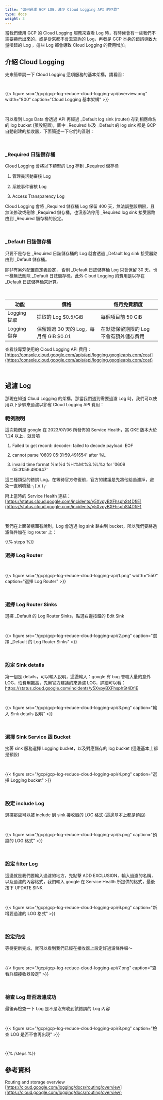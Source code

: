```yaml
---
title: "如何過濾 GCP LOG，減少 Cloud Logging API 的花費"
type: docs
weight: 3
---
```


當我們使用 GCP 的 Cloud Logging 服務來查看 Log 時，有時候會有一些我們不需要顯示出來的，或是從來都不會去查詢的 Log，再者是 GCP 本身的錯誤導致大量噴錯的 Log ，這些 Log 都會導致 Cloud Logging 的費用增加。

## 介紹 Cloud Logging

先來簡單說一下 Cloud Logging 這項服務的基本架構，請看圖：

<br>

{{< figure src="/gcp/gcp-log-reduce-cloud-logging-api/overview.png" width="800" caption="Cloud Logging 基本架構" >}}

<br>

可以看到 Logs Data 會透過 API 再經過 \_Default log sink (router) 存到相應命名的 log bucket (預設配置)，圖中 \_Required 以及 \_Default 的 log sink 都是 GCP 自動創建的接收器，下面簡述一下它們的區別：

<br>

### \_Required 日誌儲存桶

Cloud Logging 會將以下類型的 Log 存到 \_Required 儲存桶

1.  管理員活動審核 Log

2.  系統事件審核 Log

3.  Access Transparency Log

Cloud Logging 會將 \_Required 儲存桶 Log 保留 400 天，無法調整該期限，且無法修改或刪除 \_Required 儲存桶，也沒辦法停用 \_Required log sink 接受器路由到 \_Required 儲存桶的設定。

<br>

### \_Default 日誌儲存桶

只要不是存在 \_Required 日誌儲存桶的 Log 就會透過 \_Default log sink 接受器路由到 \_Default 儲存桶。

除非有另外配置自定義設定， 否則 \_Default 日誌儲存桶 Log 只會保留 30 天，也一樣無法刪除 \_Default 日誌儲存桶。此外 Cloud Logging 的費用是以存在 \_Default 日誌儲存桶來計算。

<br>

| 功能         | 價格                                   | 每月免費額度                            |
| ------------ | -------------------------------------- | --------------------------------------- |
| Logging 提取 | 提取的 Log $0.5/GiB                    | 每個項目前 50 GiB                       |
| Logging 儲存 | 保留超過 30 天的 Log，每月每 GiB $0.01 | 在默認保留期限的 Log 不會有額外儲存費用 |

查看該專案使用的 Cloud Logging API 費用：[https://console.cloud.google.com/apis/api/logging.googleapis.com/cost](https://console.cloud.google.com/apis/api/logging.googleapis.com/cost)

<br>

## 過濾 Log

那現在知道 Cloud Logging 的架構，那當我們遇到需要過濾 Log 時，我們可以使用以下步驟來過濾以節省 Cloud Logging API 費用：

### 範例說明

這次範例是 google 在 2023/07/06 所發佈的 Service Health，當 GKE 版本大於 1.24 以上，就會噴

1. Failed to get record: decoder: failed to decode payload: EOF

2. cannot parse '0609 05:31:59.491654' after %L

3. invalid time format %m%d %H:%M:%S.%L%z for '0609 05:31:59.490647'

這三種類型的錯誤 Log，在等待官方修復前，官方的建議是先將他給過濾掉，避免一直刷噴錢 ┐(´д`)┌

附上當時的 Service Health 連結：[https://status.cloud.google.com/incidents/y5XvpyBXFhsphSt4DfiE](https://status.cloud.google.com/incidents/y5XvpyBXFhsphSt4DfiE)

<br>

我們在上面架構圖有說到，Log 會透過 log sink 路由到 bucket，所以我們要將過濾條件加在 log router 上：

{{% steps %}}

### 選擇 Log Router

<br>

{{< figure src="/gcp/gcp-log-reduce-cloud-logging-api/1.png" width="550" caption="選擇 Log Router" >}}

<br>

### 選擇 Log Router Sinks

選擇 \_Default 的 Log Router Sinks，點選右邊按鈕的 Edit Sink

<br>

{{< figure src="/gcp/gcp-log-reduce-cloud-logging-api/2.png" caption="選擇 _Default 的 Log Router Sinks" >}}

<br>

### 設定 Sink details

第一個是 details，可以輸入說明，這邊輸入：google 有 bug 會噴大量的意外 LOG，怕費用飆高，先用官方建議的來過濾 LOG，詳細可以看： https://status.cloud.google.com/incidents/y5XvpyBXFhsphSt4DfiE

<br>

{{< figure src="/gcp/gcp-log-reduce-cloud-logging-api/3.png" caption="輸入 Sink details 說明" >}}

<br>

### 選擇 Sink Service 跟 Bucket

接著 sink 服務選擇 Logging bucket，以及對應儲存的 log bucket (這邊基本上都是預設)

<br>

{{< figure src="/gcp/gcp-log-reduce-cloud-logging-api/4.png" caption="選擇 Logging bucket" >}}

<br>

### 設定 include Log

選擇那些可以被 include 到 sink 接收器的 LOG 格式 (這邊基本上都是預設)

<br>

{{< figure src="/gcp/gcp-log-reduce-cloud-logging-api/5.png" caption="預設的 LOG 格式" >}}

<br>

### 設定 filter Log

這邊就是我們要輸入過濾的地方，先點擊 ADD EXCLUSION，輸入過濾的名稱，以及過濾的內容格式，我們輸入 google 在 Service Health 所提供的格式，最後按下 UPDATE SINK

<br>

{{< figure src="/gcp/gcp-log-reduce-cloud-logging-api/6.png" caption="新增要過濾的 LOG 格式" >}}

<br>

### 設定完成

等待更新完成，就可以看到我們已經在接收器上設定好過濾條件囉～

<br>

{{< figure src="/gcp/gcp-log-reduce-cloud-logging-api/7.png" caption="查看詳細接收器設定" >}}

<br>

### 檢查 Log 是否過濾成功

最後再檢查一下 Log 是不是沒有收到該錯誤的 Log 內容

<br>

{{< figure src="/gcp/gcp-log-reduce-cloud-logging-api/8.png" caption="檢查 LOG 是否不會再出現" >}}

<br>

{{% /steps %}}

## 參考資料

Routing and storage overview [https://cloud.google.com/logging/docs/routing/overview](https://cloud.google.com/logging/docs/routing/overview)
